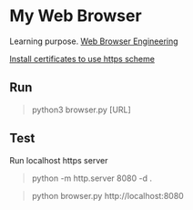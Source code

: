 # My Web Browser

Learning purpose.
[Web Browser Engineering](https://browser.engineering/index.html)

[Install certificates to use https scheme](https://stackoverflow.com/questions/52805115/certificate-verify-failed-unable-to-get-local-issuer-certificate)

## Run

> python3 browser.py [URL]

## Test

Run localhost https server
> python -m http.server 8080 -d . 

> python browser.py http://localhost:8080